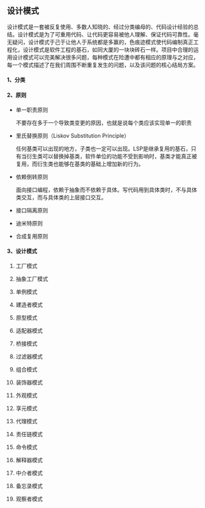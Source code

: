 ## 设计模式

​	设计模式是一套被反复使用、多数人知晓的、经过分类编母的、代码设计经验的总结。设计模式是为了可重用代码、让代码更容易被他人理解、保证代码可靠性。毫无疑问，设计模式于己于让他人于系统都是多赢的，色痕迹模式使代码编制真正工程化，设计模式是软件工程的基石，如同大厦的一块块砖石一样。项目中合理的运用设计模式可以完美解决很多问题，每种模式在险遭中都有相应的原理与之对应，每一个模式描述了在我们周围不断重复发生的问题，以及该问题的核心结局方案。



#### 1、分类



#### 2、原则

- 单一职责原则

  不要存在多于一个导致类变更的原因，也就是说每个类应该实现单一的职责

- 里氏替换原则（Liskov Substitution Principle）

  任何基类可以出现的地方，子类也一定可以出现。LSP是继承复用的基石，只有当衍生类可以替换掉基类，软件单位的功能不受到影响时，基类才能真正被复用，而衍生类也能够在基类的基础上增加新的行为。

- 依赖倒转原则

  面向接口编程，依赖于抽象而不依赖于具体。写代码用到具体类时，不与具体类交互，而与具体类的上层接口交互。

- 接口隔离原则

  

- 迪米特原则



- 合成复用原则



#### 3、设计模式

1. 工厂模式

2. 抽象工厂模式

3. 单例模式

4. 建造者模式

   

5. 原型模式

6. 适配器模式

7. 桥接模式

8. 过滤器模式

9. 组合模式

10. 装饰器模式

11. 外观模式

12. 享元模式

13. 代理模式

14. 责任链模式

15. 命令模式

16. 解释器模式

17. 中介者模式

18. 备忘录模式

19. 观察者模式



